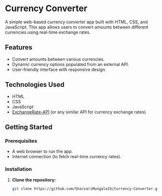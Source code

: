 # Currency Converter

A simple web-based currency converter app built with HTML, CSS, and JavaScript. This app allows users to convert amounts between different currencies using real-time exchange rates.

## Features

- Convert amounts between various currencies.
- Dynamic currency options populated from an external API.
- User-friendly interface with responsive design.

## Technologies Used

- HTML
- CSS
- JavaScript
- [ExchangeRate-API](https://www.exchangerate-api.com/) (or any similar API for currency exchange rates)

## Getting Started

### Prerequisites

- A web browser to run the app.
- Internet connection (to fetch real-time currency rates).

### Installation

1. **Clone the repository:**

   ```bash
   git clone https://github.com/SharvariMungale25/Currency-Converter.git
